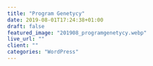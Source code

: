 ```yaml
---
title: "Program Genetycy"
date: 2019-08-01T17:24:38+01:00
draft: false
featured_image: "201908_programgenetycy.webp"
live_url: ""
client: ""
categories: "WordPress"
---
```

